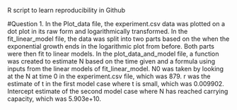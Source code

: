 R script to learn reproducibility in Github

#Question 1.
In the Plot_data file, the experiment.csv data was plotted on a dot plot in its raw form and logarithmically transformed.
In the fit_linear_model file, the data was split into two parts based on the when the exponential growth ends in the logarithmic plot from before. Both parts were then fit to linear models.
In the plot_data_and_model file, a function was created to estimate N based on the time given and a formula using inputs from the linear models of fit_linear_model. N0 was taken by looking at the N at time 0 in the experiment.csv file, which was 879. r was the estimate of t in the first model case where t is small, which was 0.009902. Intercept estimate of the second model case where N has reached carrying capacity, which was 5.903e+10. 
